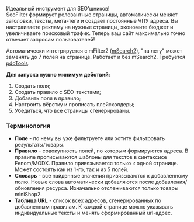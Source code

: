 Идеальный инструмент для SEO'шников!  
SeoFilter формирует релевантные страницы, автоматически меняет заголовки, тексты, мета-теги и создает постоянные ЧПУ адреса. Вы настраиваете рекламу на нужные страницы, экономите бюджет и увеличиваете поисковый трафик. 
Теперь ваш сайт максимально точно отвечает запросам пользователей!  

Автоматически интегрируется с mFilter2 ([mSearch2][1]), "на лету" может заменять до 7 полей на странице. Работает и без mSearch2. Требуется [pdoTools][2].

**Для запуска нужно минимум действий:**

1. Создать поля;
2. Создать правило с SEO-текстами;
3. Добавить поля в правило;
4. Настроить вёрстку и прописать плейсхолдеры;
5. Убедиться, что все страницы сгенерированы.


### Терминология
* **Поле** - по нему вы уже фильтруете или хотите фильтровать результаты/товары.
* **Правило** - совокупность полей, по которым формируются адреса. В правиле прописываются шаблоны для текстов в синтаксисе Fenom/MODX. Правило привязывается только к одной странице. Может состоять как из 1-го, так и из 5 полей.
* **Словарь** - все найденные значения привязываются к добавленному полю. Новые слова автоматически добавляются после добавления/обновления ресурса. Изначально отслеживаются только товары miniShop2.
* **Таблица URL** - список всех адресов, сгенерированных по добавленным правилам. К каждой странице можно указывать индивидуальные тексты и менять сформированный url-адрес.    

[1]: /ru/01_Компоненты/03_mSearch2
[2]: /ru/01_Компоненты/01_pdoTools